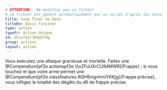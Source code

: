 ```yaml
---
# ATTENTION : Ne modifiez pas ce fichier
# Ce fichier est généré automatiquement par un script d'après les données du module Foundry VTT officiel et de sa traduction
title: Coup final de base
titleEn: Basic Finisher
type: action
typeFr: Action Unique
id: dCuvfq3r2K9wXY9g
group: actions
layout: action
---
```

<p>Vous exécutez une attaque gracieuse et mortelle. Faites une @Compendium[pf2e.actionspf2e.VjxZFuUXrCU94MWR]{Frappe} ; si vous touchez et que votre arme permet une @Compendium[pf2e.classfeatures.RQH6vigvhmiYKKjg]{Frappe précise}, vous infligez le totalité des dégâts du d6 de frappe précise.</p>
